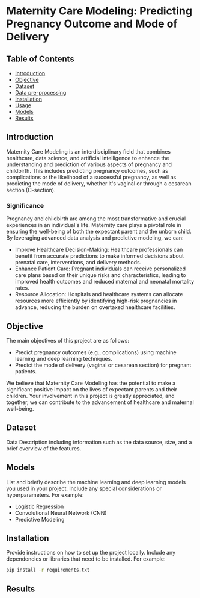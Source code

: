 # Maternity Care Modeling: Predicting Pregnancy Outcome and Mode of Delivery

## Table of Contents
- [Introduction](#introduction)
- [Objective](#objective)
- [Dataset](#dataset)
- [Data pre-processing]()
- [Installation](#installation)
- [Usage](usage)
- [Models](#models)
- [Results](results)


## Introduction

Maternity Care Modeling is an interdisciplinary field that combines healthcare, data science, and artificial intelligence to enhance the understanding and prediction of various aspects of pregnancy and childbirth. This includes predicting pregnancy outcomes, such as complications or the likelihood of a successful pregnancy, as well as predicting the mode of delivery, whether it's vaginal or through a cesarean section (C-section).

### Significance

Pregnancy and childbirth are among the most transformative and crucial experiences in an individual's life. Maternity care plays a pivotal role in ensuring the well-being of both the expectant parent and the unborn child. By leveraging advanced data analysis and predictive modeling, we can:

- Improve Healthcare Decision-Making: Healthcare professionals can benefit from accurate predictions to make informed decisions about prenatal care, interventions, and delivery methods.
- Enhance Patient Care: Pregnant individuals can receive personalized care plans based on their unique risks and characteristics, leading to improved health outcomes and reduced maternal and neonatal mortality rates.
- Resource Allocation: Hospitals and healthcare systems can allocate resources more efficiently by identifying high-risk pregnancies in advance, reducing the burden on overtaxed healthcare facilities.


## Objective

The main objectives of this project are as follows:

- Predict pregnancy outcomes (e.g., complications) using machine learning and deep learning techniques.
- Predict the mode of delivery (vaginal or cesarean section) for pregnant patients.

We believe that Maternity Care Modeling has the potential to make a significant positive impact on the lives of expectant parents and their children. Your involvement in this project is greatly appreciated, and together, we can contribute to the advancement of healthcare and maternal well-being.


## Dataset

Data Description including information such as the data source, size, and a brief overview of the features. 

## Models

List and briefly describe the machine learning and deep learning models you used in your project. Include any special considerations or hyperparameters. For example:

- Logistic Regression
- Convolutional Neural Network (CNN)
- Predictive Modeling


## Installation

Provide instructions on how to set up the project locally. Include any dependencies or libraries that need to be installed. For example:

```bash
pip install -r requirements.txt
```

## Results

